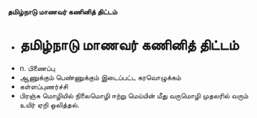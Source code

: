 **தமிழ்நாடு மாணவர் கணினித் திட்டம்**
- # தமிழ்நாடு மாணவர் கணினித் திட்டம்
- n. பிணைப்பு
- ஆணுக்கும் பெண்ணுக்கும் இடைப்பட்ட கரவொழுக்கம்
- கள்ளப்புணர்ச்சி
- பிரஞ்சு மொழியில் நிலைமொழி ஈற்று மெய்யின் மீது வருமொழி முதலரில் வரும் உயிர் ஏறி ஒலித்தல்.

